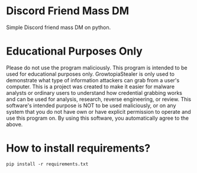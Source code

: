 # Discord Friend Mass DM
Simple Discord friend mass DM on python.
# Educational Purposes Only
Please do not use the program maliciously. This program is intended to be used for educational purposes only. GrowtopiaStealer is only used to demonstrate what type of information attackers can grab from a user's computer. This is a project was created to make it easier for malware analysts or ordinary users to understand how credential grabbing works and can be used for analysis, research, reverse engineering, or review. This software's intended purpose is NOT to be used maliciously, or on any system that you do not have own or have explicit permission to operate and use this program on. By using this software, you automatically agree to the above.
# How to install requirements? 
```
pip install -r requirements.txt
```
